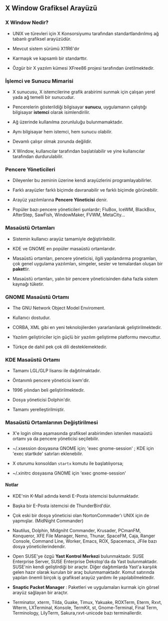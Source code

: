 ## X Window Grafiksel Arayüzü

### X Window Nedir?

- UNIX ve türevleri için X Konsorsiyumu tarafından standartlandırılmış ağ tabanlı grafiksel arayüzüdür.

- Mevcut sistem sürümü X11R6'dır

- Karmaşık ve kapsamlı bir standarttır.

- Özgür bir X yazılım kümesi XFree86 projesi tarafından üretilmektedir.



### İşlemci ve Sunucu Mimarisi

- X sunucusu, X istemcilerine grafik arabirimi sunmak için çalışan yerel yada ağ temelli bir sunucudur.

- Pencerelerin gösterildiği bilgisayar **sunucu**, uygulamanın çalıştığı bilgisayar **istemci** olarak isimlendirilir.

- Ağ üzerinde kullanılma zorunluluğu bulunmamaktadır.

- Aynı bilgisayar hem istemci, hem sunucu olabilir.

- Devamlı çalışır olmak zorunda değildir.

- X Window, kullanıcılar tarafından başlatılabilir ve yine kullanıcılar tarafından durdurulabilir.



### Pencere Yöneticileri

- Dileyenler bu zeminin üzerine kendi arayüzlerini programlayabilirler.

- Farklı arayüzler farklı biçimde davranabilir ve farklı biçimde görünebilir.

- Arayüz yazılımlarına **Pencere Yöneticisi** denir.

- Popüler bazı pencere yöneticileri şunlardır; FluBox, IceWM, BlackBox, AfterStep, SawFish, WindowMaker, FVWM, MetaCity...



### Masaüstü Ortamları

- Sistemin kullanıcı arayüz tamamiyle değiştirilebilir.

- KDE ve GNOME en popüler masaüstü ortamlarıdır.

- Masaüstü ortamları, pencere yöneticisi, ilgili yapılandırma programları, çok genel uygulama yazılımları, simgeler, sesler ve temalardan oluşan bir **paket**tir.

- Masaüstü ortamları, yalın bir pencere yöneticisinden daha fazla sistem kaynağı tüketir.



### GNOME Masaüstü Ortamı

- The GNU Network Object Model Enviroment.

- Kullanıcı dostudur.

- CORBA, XML gibi en yeni teknolojilerden yararlanılarak geliştirilmektedir.

- Yazılım geliştiriciler için güçlü bir yazılım geliştirme platformu mevcuttur.

- Türkçe de dahil pek çok dili desteklemektedir.



### KDE Masaüstü Ortamı

- Tamamı LGL/GLP lisansı ile dağıtılmaktadır.

- Öntanımlı pencere yöneticisi kwm'dir.

- 1996 yılından beli geliştirilmektedir.

- Dosya yöneticisi Dolphin'dir.

- Tamamı yerelleştirilmiştir.



### Masaüstü Ortamlarının Değiştirilmesi

- X'e login olma aşamasında grafiksel arabirimden istenilen masaüstü ortamı ya da pencere yöneticisi seçilebilir. 

- ~/.xsession dosyasına GNOME için; 'exec gnome-session' ; KDE için 'exec startkde' satırları eklenebilir.

- X oturumu konsoldan `startx` komutu ile başlatılıyorsa;

- ~/.xinitrc dosyasına GNOME için 'exec gnome-session'



#### Notlar

- KDE'nin K-Mail adında kendi E-Posta istemcisi bulunmaktadır.

- Başka bir E-Posta istemcisi de ThunderBird'dür.

- Çok eski bir dosya yöneticisi olan NortonCommader'ı UNIX için de yapmışlar. (MidNight Commander)

- Nautilus, Dolphin, Midgniht Commander, Krusader, PCmanFM, Konqueror, XFE File Manager, Nemo, Thunar, SpaceFM, Caja, Ranger Console, Command Line, Worker, Emacs, ROX, Spacemacs, JFile bazı dosya yöneticilerindendir.

- Open SUSE'ye özgü **Yast Kontrol Merkezi** bulunmaktadır. SUSE Enterprise Server, SUSE Enterprise Dekstop'da da Yast bulunmaktadır. SUSE'nin kendi geliştirdiği bir araçtır. Diğer dağıtımlarda Yast'a karşılık gelen hazır olarak kurulan bir araç bulunmamaktadır. Komut satırında yapılan önemli birçok iş grafiksel arayüz yardımı ile yapılabilmektedir.

- **Snaptic Packet Manager** : Paketleri ve uygulamaları kurmak için görsel arayüz sağlayan bir araçtır.

- Terminator, xterm, Tilda, Guake, Timux, Yakuake, ROXTerm, Eterm, Rxvt, Wterm, LXTerminal, Konsole, TermKit, st, Gnome-Terminal, Final Term, Terminology, LilyTerm, Sakura,rxvt-unicode bazı terminallerdir.
